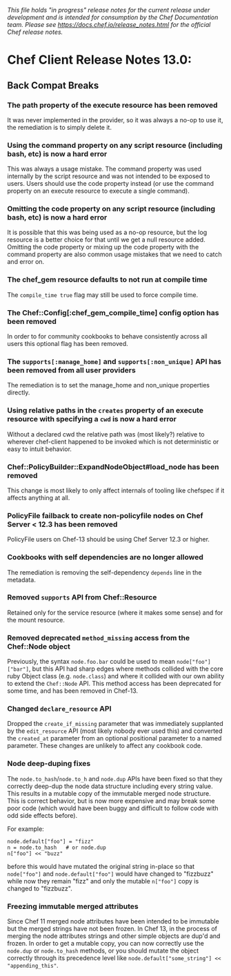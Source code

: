 _This file holds "in progress" release notes for the current release under development and is intended for consumption by the Chef Documentation team. Please see <https://docs.chef.io/release_notes.html> for the official Chef release notes._

# Chef Client Release Notes 13.0:

## Back Compat Breaks

### The path property of the execute resource has been removed

It was never implemented in the provider, so it was always a no-op to use it, the remediation is
to simply delete it.

### Using the command property on any script resource (including bash, etc) is now a hard error

This was always a usage mistake.  The command property was used internally by the script resource and was not intended to be exposed
to users.  Users should use the code property instead (or use the command property on an execute resource to execute a single command).

### Omitting the code property on any script resource (including bash, etc) is now a hard error

It is possible that this was being used as a no-op resource, but the log resource is a better choice for that until we get a null
resource added.  Omitting the code property or mixing up the code property with the command property are also common usage mistakes
that we need to catch and error on.

### The chef_gem resource defaults to not run at compile time

The `compile_time true` flag may still be used to force compile time.

### The Chef::Config[:chef_gem_compile_time] config option has been removed

In order to for community cookbooks to behave consistently across all users this optional flag has been removed.

### The `supports[:manage_home]` and `supports[:non_unique]` API has been removed from all user providers

The remediation is to set the manage_home and non_unique properties directly.

### Using relative paths in the `creates` property of an execute resource with specifying a `cwd` is now a hard error

Without a declared cwd the relative path was (most likely?) relative to wherever chef-client happened to be invoked which is
not deterministic or easy to intuit behavior.

### Chef::PolicyBuilder::ExpandNodeObject#load_node has been removed

This change is most likely to only affect internals of tooling like chefspec if it affects anything at all.

### PolicyFile failback to create non-policyfile nodes on Chef Server < 12.3 has been removed

PolicyFile users on Chef-13 should be using Chef Server 12.3 or higher.

### Cookbooks with self dependencies are no longer allowed

The remediation is removing the self-dependency `depends` line in the metadata.

### Removed `supports` API from Chef::Resource

Retained only for the service resource (where it makes some sense) and for the mount resource.

### Removed deprecated `method_missing` access from the Chef::Node object

Previously, the syntax `node.foo.bar` could be used to mean `node["foo"]["bar"]`, but this API had sharp edges where methods collided
with the core ruby Object class (e.g. `node.class`) and where it collided with our own ability to extend the `Chef::Node` API.  This
method access has been deprecated for some time, and has been removed in Chef-13.

### Changed `declare_resource` API

Dropped the `create_if_missing` parameter that was immediately supplanted by the `edit_resource` API (most likely nobody ever used
this) and converted the `created_at` parameter from an optional positional parameter to a named parameter.  These changes are unlikely
to affect any cookbook code.

### Node deep-duping fixes

The `node.to_hash`/`node.to_h` and `node.dup` APIs have been fixed so that they correctly deep-dup the node data structure including every
string value.  This results in a mutable copy of the immutable merged node structure.  This is correct behavior, but is now more expensive
and may break some poor code (which would have been buggy and difficult to follow code with odd side effects before).

For example:

```
node.default["foo"] = "fizz"
n = node.to_hash   # or node.dup
n["foo"] << "buzz"
```

before this would have mutated the original string in-place so that `node["foo"]` and `node.default["foo"]` would have changed to "fizzbuzz"
while now they remain "fizz" and only the mutable `n["foo"]` copy is changed to "fizzbuzz".

### Freezing immutable merged attributes

Since Chef 11 merged node attributes have been intended to be immutable but the merged strings have not been frozen.  In Chef 13, in the
process of merging the node attributes strings and other simple objects are dup'd and frozen.  In order to get a mutable copy, you can
now correctly use the `node.dup` or `node.to_hash` methods, or you should mutate the object correctly through its precedence level like
`node.default["some_string"] << "appending_this"`.

